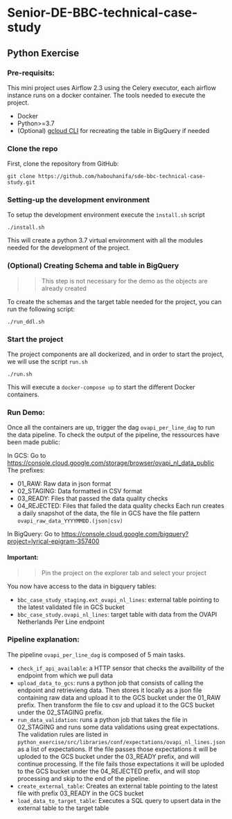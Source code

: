 # Senior-DE-BBC-technical-case-study

## Python Exercise
### Pre-requisits:

This mini project uses Airflow 2.3 using the Celery executor, each airflow instance runs on a docker container.
The tools needed to execute the project.
- Docker
- Python>=3.7
- (Optional) [gcloud CLI](https://cloud.google.com/sdk/docs/install) for recreating the table in BigQuery if needed 

### Clone the repo 

First, clone the repository from GitHub:
```
git clone https://github.com/habouhanifa/sde-bbc-technical-case-study.git
```

### Setting-up the development environment
 
To setup the development environment execute the `ìnstall.sh` script

```
./install.sh
```

This will create a python 3.7 virtual environment with all the modules needed for the development of the project.

### (Optional) Creating Schema and table in BigQuery
>> This step is not necessary for the demo as the objects are already created 

To create the schemas and the target table needed for the project, you can run the following script:

```
./run_ddl.sh
```

### Start the project

The project components are all dockerized, and in order to start the project, we will use the script `run.sh`

```
./run.sh
```

This will execute a `docker-compose up` to start the different Docker containers.

### Run Demo:

Once all the containers are up, trigger the dag `ovapi_per_line_dag` to run the data pipeline.
To check the output of the pipeline, the ressources have been made public:

In GCS: Go to https://console.cloud.google.com/storage/browser/ovapi_nl_data_public
The prefixes:
- 01_RAW: Raw data in json format
- 02_STAGING: Data formatted in CSV format
- 03_READY: Files that passed the data quality checks
- 04_REJECTED: Files that failed the data quality checks
Each run creates a daily snapshot of the data, the file in GCS have the file pattern `ovapi_raw_data_YYYYMMDD.(json|csv)`

In BigQuery: Go to https://console.cloud.google.com/bigquery?project=lyrical-epigram-357400

#### Important:
>> Pin the project on the explorer tab and select your project

You now have access to the data in bigquery tables:

- `bbc_case_study_staging.ext_ovapi_nl_lines`: external table pointing to the latest validated file in GCS bucket
- `bbc_case_study.ovapi_nl_lines`: target table with data from the OVAPI Netherlands Per Line endpoint


### Pipeline explanation:

The pipeline `ovapi_per_line_dag` is composed of 5 main tasks.

- `check_if_api_available`: a HTTP sensor that checks the availbility of the endpoint from which we pull data
- `upload_data_to_gcs`: runs a python job that consists of calling the endpoint and retrievieng data.
Then stores it locally as a json file containing raw data and upload it to the GCS bucket under the 01_RAW prefix.
Then transform the file to csv and upload it to the GCS bucket under the 02_STAGING prefix.
- `run_data_validation`: runs a python job that takes the file in 02_STAGING and runs some data validations using great expectations.
The validation rules are listed in `python_exercise/src/libraries/conf/expectations/ovapi_nl_lines.json` as a list of expectations.
If the file passes those expectations it will be uploded to the GCS bucket under the 03_READY prefix, and will continue processing.
If the file fails those expectations it will be uploded to the GCS bucket under the 04_REJECTED prefix, and will stop processing and skip to the end of the pipeline.
- `create_external_table`: Creates an external table pointing to the latest file with prefix 03_READY in the GCS bucket
- `load_data_to_target_table`: Executes a SQL query to upsert data in the external table to the target table
 